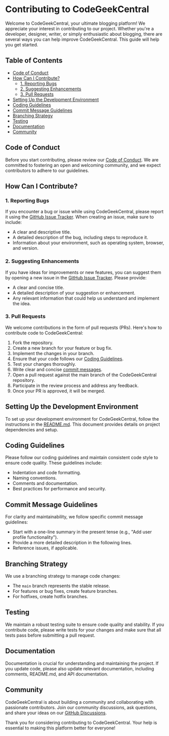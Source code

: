 # Contributing to CodeGeekCentral

Welcome to CodeGeekCentral, your ultimate blogging platform! We appreciate your interest in contributing to our project. Whether you're a developer, designer, writer, or simply enthusiastic about blogging, there are several ways you can help improve CodeGeekCentral. This guide will help you get started.

## Table of Contents

-   [Code of Conduct](#code-of-conduct)
-   [How Can I Contribute?](#how-can-i-contribute)
    -   [1. Reporting Bugs](#1-reporting-bugs)
    -   [2. Suggesting Enhancements](#2-suggesting-enhancements)
    -   [3. Pull Requests](#3-pull-requests)
-   [Setting Up the Development Environment](#setting-up-the-development-environment)
-   [Coding Guidelines](#coding-guidelines)
-   [Commit Message Guidelines](#commit-message-guidelines)
-   [Branching Strategy](#branching-strategy)
-   [Testing](#testing)
-   [Documentation](#documentation)
-   [Community](#community)

## Code of Conduct

Before you start contributing, please review our [Code of Conduct](./CODE_OF_CONDUCT.md). We are committed to fostering an open and welcoming community, and we expect contributors to adhere to our guidelines.

## How Can I Contribute?

### 1. Reporting Bugs

If you encounter a bug or issue while using CodeGeekCentral, please report it using the [GitHub Issue Tracker](https://github.com/karprabha/blog-api/issues). When creating an issue, make sure to include:

-   A clear and descriptive title.
-   A detailed description of the bug, including steps to reproduce it.
-   Information about your environment, such as operating system, browser, and version.

### 2. Suggesting Enhancements

If you have ideas for improvements or new features, you can suggest them by opening a new issue in the [GitHub Issue Tracker](https://github.com/karprabha/blog-api/issues). Please provide:

-   A clear and concise title.
-   A detailed description of your suggestion or enhancement.
-   Any relevant information that could help us understand and implement the idea.

### 3. Pull Requests

We welcome contributions in the form of pull requests (PRs). Here's how to contribute code to CodeGeekCentral:

1. Fork the repository.
2. Create a new branch for your feature or bug fix.
3. Implement the changes in your branch.
4. Ensure that your code follows our [Coding Guidelines](#coding-guidelines).
5. Test your changes thoroughly.
6. Write clear and concise [commit messages](#commit-message-guidelines).
7. Open a pull request against the main branch of the CodeGeekCentral repository.
8. Participate in the review process and address any feedback.
9. Once your PR is approved, it will be merged.

## Setting Up the Development Environment

To set up your development environment for CodeGeekCentral, follow the instructions in the [README.md](./README.md). This document provides details on project dependencies and setup.

## Coding Guidelines

Please follow our coding guidelines and maintain consistent code style to ensure code quality. These guidelines include:

-   Indentation and code formatting.
-   Naming conventions.
-   Comments and documentation.
-   Best practices for performance and security.

## Commit Message Guidelines

For clarity and maintainability, we follow specific commit message guidelines:

-   Start with a one-line summary in the present tense (e.g., "Add user profile functionality").
-   Provide a more detailed description in the following lines.
-   Reference issues, if applicable.

## Branching Strategy

We use a branching strategy to manage code changes:

-   The `main` branch represents the stable release.
-   For features or bug fixes, create feature branches.
-   For hotfixes, create hotfix branches.

## Testing

We maintain a robust testing suite to ensure code quality and stability. If you contribute code, please write tests for your changes and make sure that all tests pass before submitting a pull request.

## Documentation

Documentation is crucial for understanding and maintaining the project. If you update code, please also update relevant documentation, including comments, README.md, and API documentation.

## Community

CodeGeekCentral is about building a community and collaborating with passionate contributors. Join our community discussions, ask questions, and share your ideas on our [GitHub Discussions](https://github.com/karprabha/blog-api/discussions).

Thank you for considering contributing to CodeGeekCentral. Your help is essential to making this platform better for everyone!
